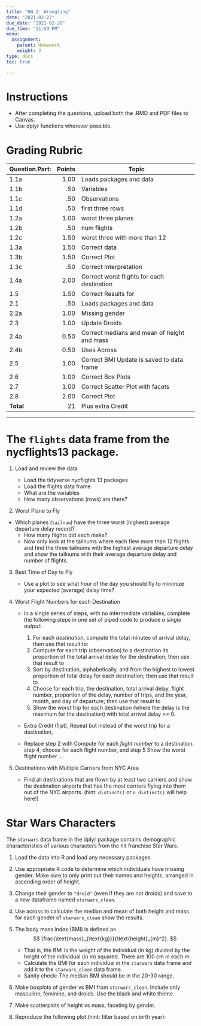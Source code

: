 ```yaml
---
title: "HW 2: Wrangling"
date: "2021-02-22"
due_date: "2021-02-28"
due_time: "11:59 PM"
menu:
  assignment:
    parent: Homework
    weight: 2
type: docs
toc: true

---
```



# Instructions 

- After completing the questions, upload both the .RMD and PDF files to Canvas.
- Use dplyr functions wherever possible. 

# Grading Rubric 
|Question.Part:|Points|Topic|
|---|--:|-------------|
|1.1a|1.00|Loads packages and data|
|1.1b|.50|Variables|
|1.1c|.50|Observations|
|1.1d|.50|first three rows|
|1.2a|1.00|worst three planes|
|1.2b|.50|num flights|
|1.2c|1.50|worst three with more than 12|
|1.3a|1.50|Correct data|
|1.3b|1.50|Correct Plot|
|1.3c|.50|Correct Interpretation|
|1.4a|2.00|Correct worst flights for each destination|
|1.5|1.50|Correct Results for |
|2.1|.50|Loads packages and data|
|2.2a|1.00|Missing gender|
|2.3|1.00|Update Droids|
|2.4a|0.50|Correct medians and mean of height and mass|
|2.4b|0.50|Uses Across|
|2.5|1.00|Correct BMI Update is saved to data frame|
|2.6|1.00|Correct Box Plots|
|2.7|1.00|Correct Scatter Plot with facets|
|2.8|2.00|Correct Plot|
|**Total**|21| Plus extra Credit|

---


# The `flights` data frame from the nycflights13 package.
1. Load and review the data
    - Load the tidyverse nycflights 13 packages 
    - Load the flights data frame 
    - What are the variables
    - How many observations (rows) are there?



2. Worst Plane to Fly
  - Which planes (`tailnum`) have the three worst (highest) average departure delay record?
      + How many flights did each make?
      + Now only look at the tailnums where each flew more than 12 flights and find the three tailnums with the highest average departure delay and show the tailnums with their average departure delay and number of flights.



3. Best Time of Day to Fly
    - Use a plot to see what _hour_ of the day you should fly to minimize your expected (average) delay time?  




4. Worst Flight Numbers for each Destination
    - In a single series of steps, with no intermediate variables, complete the following steps in one set of piped code to produce *a single output*:
        1. For each _destination_, compute the total minutes of arrival delay, then use that result to:
        2. Compute for each trip (observation) to a destination its proportion of the total arrival delay for the destination; then use that result to
        3. Sort by destination, alphabetically, and from the highest to lowest proportion of total delay for each destination; then use that result to
        4. Choose for each trip, the destination, total arrival delay, flight number, proportion of the delay, number of trips, and the year, month, and day of departure; then use that result to
        5. Show the worst trip for each destination (where the delay is the maximum for the destination) with total arrival delay >= 0.
        
    - Extra Credit (1 pt), Repeat but instead of the worst trip for a destination, 
    - Replace step 2 with Compute for each *flight number* to a destination. step 4, choose for each flight number, and step 5 Show the worst flight number ...

  
5. Destinations with Multiple Carriers from NYC Area  
    - Find all destinations that are flown by at least two carriers and show the destination airports that has the most carriers flying into them out of the NYC airports. (hint: `distinct()` or `n_distinct()` will help here!)
  




 

# Star Wars Characters

The `starwars` data frame in the dplyr package contains demographic characteristics of various characters from the hit franchise Star Wars.

1. Load the data into R and load any necessary packages




2.  Use appropriate R code to determine which individuals have missing gender. Make sure to only print out their names and heights, arranged in ascending order of height.




3. Change their gender to `"droid"` (even if they are not droids) and save to a new dataframe named `starwars_clean`.



4. Use across to calculate the median and mean of both height and mass for each gender of `starwars_clean` show the results.




5. The body mass index (BMI) is defined as
    $$
    \frac{\text{mass}_{\text{kg}}}{\text{height}_{m}^2}.
    $$
    
    - That is, the BMI is the weight of the individual (in kg) divided by the height of the individual (in m) squared. There are 100 cm in each m.
    - Calculate the BMI for each individual in the `starwars` data frame and add it to the `starwars_clean` data frame.
    - Sanity check: The median BMI should be in the 20-30 range.
    

    
    
6. Make boxplots of gender vs BMI from `starwars_clean`. Include only masculine, feminine, and droids. Use the black and white theme.



7. Make scatterplots of height vs mass, faceting by gender.




8.  Reproduce the following plot (hint: filter based on birth year):


